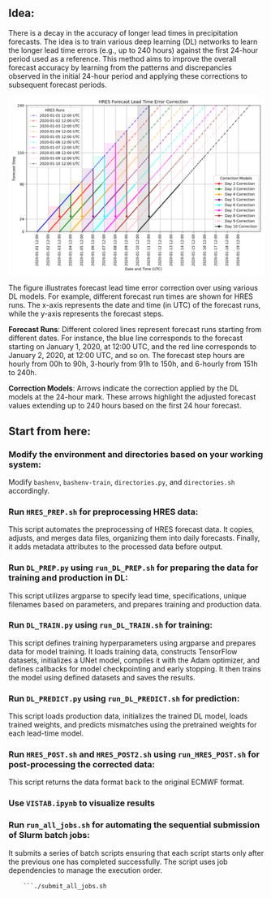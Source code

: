 ## Idea: 
There is a decay in the accuracy of longer lead times in precipitation forecasts. The idea is to train various deep learning (DL) networks to learn the longer lead time errors (e.g., up to 240 hours) against the first 24-hour period used as a reference. This method aims to improve the overall forecast accuracy by learning from the patterns and discrepancies observed in the initial 24-hour period and applying these corrections to subsequent forecast periods.

![Forecast Lead Time Error Correction](images/idea.png)

The figure illustrates forecast lead time error correction over using various DL models. For example, different forecast run times are shown for HRES runs. The x-axis represents the date and time (in UTC) of the forecast runs, while the y-axis represents the forecast steps.

**Forecast Runs**: Different colored lines represent forecast runs starting from different dates. For instance, the blue line corresponds to the forecast starting on January 1, 2020, at 12:00 UTC, and the red line corresponds to January 2, 2020, at 12:00 UTC, and so on. The forecast step hours are hourly from 00h to 90h, 3-hourly from 91h to 150h, and 6-hourly from 151h to 240h. 

**Correction Models**: Arrows indicate the correction applied by the DL models at the 24-hour mark. These arrows highlight the adjusted forecast values extending up to 240 hours based on the first 24 hour forecast.

## Start from here: 

### Modify the environment and directories based on your working system: 
Modify `bashenv`, `bashenv-train`, `directories.py`, and `directories.sh` accordingly. 

### Run `HRES_PREP.sh` for preprocessing HRES data: 
This script automates the preprocessing of HRES forecast data. It copies, adjusts, and merges data files, organizing them into daily forecasts. Finally, it adds metadata attributes to the processed data before output. 

### Run `DL_PREP.py` using `run_DL_PREP.sh` for preparing the data for training and production in DL: 
This script utilizes argparse to specify lead time, specifications, unique filenames based on parameters, and prepares training and production data. 

### Run `DL_TRAIN.py` using `run_DL_TRAIN.sh` for training: 
This script defines training hyperparameters using argparse and prepares data for model training. It loads training data, constructs TensorFlow datasets, initializes a UNet model, compiles it with the Adam optimizer, and defines callbacks for model checkpointing and early stopping. It then trains the model using defined datasets and saves the results. 

### Run `DL_PREDICT.py` using `run_DL_PREDICT.sh` for prediction: 
This script loads production data, initializes the trained DL model, loads trained weights, and predicts mismatches using the pretrained weights for each lead-time model. 

### Run `HRES_POST.sh` and `HRES_POST2.sh` using `run_HRES_POST.sh` for post-processing the corrected data:
This script returns the data format back to the original ECMWF format.

### Use `VISTAB.ipynb` to visualize results

### Run `run_all_jobs.sh` for automating the sequential submission of Slurm batch jobs:
It submits a series of batch scripts ensuring that each script starts only after the previous one has completed successfully. The script uses job dependencies to manage the execution order.

        ```./submit_all_jobs.sh